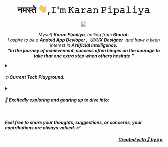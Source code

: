 <h1 align="center">नमस्ते <img src="https://raw.githubusercontent.com/ABSphreak/ABSphreak/master/gifs/Hi.gif" width="30px">,𝙸'𝚖 𝙺𝚊𝚛𝚊𝚗 𝙿𝚒𝚙𝚊𝚕𝚒𝚢𝚊</h1>
<p align="center">
  <a href="https://github.com/karanpipaliya"><img src="https://readme-typing-svg.herokuapp.com?font=Fira+Code&pause=1000&color=2EA043&center=true&vCenter=true&random=false&width=435&lines=A+Dedicated+Software+Developer;Always+in+Pursuit+of+Knowledge;Embrace+Emerging+Technologies+!!!+"></a>
</p>

<p align="center">
  <em>
    Myself <b>Karan Pipaliya</b>, hailing from <b>Bharat. </b><br>
    I aspire to be a  <b>Andoid App Devloper ,</b>&nbsp; <b> UI/UX Designer</b>&nbsp;  and have a keen interest in <b>Artificial Intelligence.</b> 
  <br>
  <b><i>"In the journey of achievement, success often hinges on the courage to take that one extra step when others hesitate."</i></b>
</p>



<details>
<summary>
  <h4>
✨ Current Tech Playground:
  </h4>
  </summary>
  <code><a href="https://www.w3schools.com/c/" target="_blank"><img height="35" src="https://skillicons.dev/icons?i=c"></a></code>
  <code><a href="https://www.w3schools.com/cpp/" target="_blank"><img height="35" src="https://skillicons.dev/icons?i=cpp"></a></code>
<code><a href="https://www.oracle.com/java/" target="_blank"><img height="35" src="https://skillicons.dev/icons?i=java"></a></code>
  <code><a href="https://kotlinlang.org/" target="_blank"><img height="35" src="https://skillicons.dev/icons?i=kotlin"></a></code>
  <code><a href="https://developer.android.com/" target="_blank"><img height="35" src="https://skillicons.dev/icons?i=androidstudio"></a></code>
    <code><a href="https://gradle.org/" target="_blank"><img height="35" src="https://skillicons.dev/icons?i=gradle"></a></code>
<code><a href="https://www.w3schools.com/html/" target="_blank"><img height="35" src="https://skillicons.dev/icons?i=html"></a></code>
<code><a href="https://www.w3schools.com/css/" target="_blank"><img height="35" src="https://skillicons.dev/icons?i=css"></a></code>
  <code><a href="https://www.javascript.com/" target="_blank"><img height="35" src="https://skillicons.dev/icons?i=javascript"></a></code>
  <code><a href="https://firebase.google.com/" target="_blank"><img height="35" src="https://skillicons.dev/icons?i=firebase"></a></code>
  <code><a href="https://www.github.com/" target="_blank"><img height="35" src="https://skillicons.dev/icons?i=github"></a></code>
<code><a href="https://git-scm.com/" target="_blank"><img height="35" src="https://skillicons.dev/icons?i=git"></a></code>
  <code><a href="https://code.visualstudio.com/" target="_blank"><img height="35" src="https://skillicons.dev/icons?i=vscode"></a></code>
  <code><a href="https://www.jetbrains.com/idea/" target="_blank"><img height="35" src="https://skillicons.dev/icons?i=idea"></a></code>
</details>

<details>
<summary>
  <h4>
🚀 Excitedly exploring and gearing up to dive into: 
  </h4>
  </summary>
  <code><a href="https://reactnative.dev/" target="_blank"><img height="35" src="https://skillicons.dev/icons?i=react"></a></code>
<code><a href="https://flutter.dev/" target="_blank"><img height="35" src="https://skillicons.dev/icons?i=flutter"></a></code>
  <code><a href="https://www.python.org/" target="_blank"><img height="35" src="https://skillicons.dev/icons?i=python"></a></code>
<code><a href="https://cloud.google.com/" target="_blank"><img height="35" src="https://skillicons.dev/icons?i=googlecloud"></a></code>
<code><a href="https://aws.amazon.com/" target="_blank"><img height="35" src="https://skillicons.dev/icons?i=aws"></a></code>
</details>
<br>


<h4> Feel free to share your thoughts, suggestions, or concerns, your contributions are always valued. ✅<a href="https://www.linkedin.com/in/om-patel-401068143/"> <h4>
  
  
  
<p align="right" > Created with 🧡 by <a href="https://github.com/karanpipaliya">kp</a></p>
